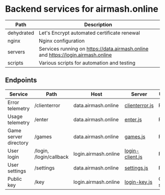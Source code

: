 # Backend services for airmash.online

Path|Description
---|---
dehydrated|Let's Encrypt automated certificate renewal
nginx|Nginx configuration
servers|Services running on https://data.airmash.online and https://login.airmash.online
scripts|Various scripts for automation and testing

## Endpoints

Service|Path|Host|Server|Used by
---|---|---|---|---
Error telemetry|/clienterror|data.airmash.online|[clienterror.js](servers/clienterror.js)|Frontend
Usage telemetry|/enter|data.airmash.online|[enter.js](servers/enter.js)|Frontend
Game server directory|/games|data.airmash.online|[games.js](servers/games.js)|Frontend
User login|/login, /login/callback|login.airmash.online|[login-client.js](servers/login-client.js)|Frontend
User settings|/settings|data.airmash.online|[settings.js](servers/settings.js)|Frontend
Public key|/key|login.airmash.online|[login-key.js](servers/login-key.js)|Game servers
